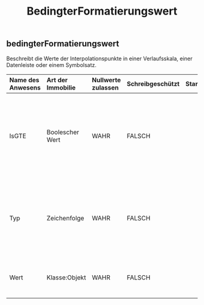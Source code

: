 ﻿---
title: BedingterFormatierungswert
second_title: Aspose.Cells Cloud Documen
type: docs
url: /de/specification/model/conditionalformattingvalue/
description: "Aspose.Cells Cloud-Modellspezifikation: ConditionalFormattingValue. Müheloses Bearbeiten von Excel und anderen Tabellenkalkulationsdokumenten mit Funktionen wie Öffnen, Generieren, Bearbeiten, Teilen, Zusammenführen, Vergleichen und Konvertieren"
kwords: Excel, Office, Tabellenkalkulation, Cloud REST API, ConditionalFormattingValue
weight: 50
---
## **bedingterFormatierungswert**

 Beschreibt die Werte der Interpolationspunkte in einer Verlaufsskala, einer Datenleiste oder einem Symbolsatz.

| Name des Anwesens| Art der Immobilie| Nullwerte zulassen| Schreibgeschützt| Standardwert| Beschreibung|
|:- |:- |:- |:- |:- |:- |
| IsGTE| Boolescher Wert| WAHR| FALSCH||Rufen Sie das Flag „Größer als oder gleich“ ab oder legen Sie es fest. Wird nur für Symbolsätze verwendet. Legt fest, ob dieser Schwellenwert den Operator „Größer als“ oder „Gleich“ verwendet. „False“ bedeutet, dass „Größer als“ anstelle von „Größer als oder gleich“ verwendet wird. Der Standardwert ist „True“.|
| Typ| Zeichenfolge| WAHR| FALSCH|| Rufen Sie den Typ dieses bedingten Formatierungswertobjekts ab oder legen Sie ihn fest. Wenn Sie den Typ auf FormatConditionValueType.Min oder FormatConditionValueType.Max festlegen, wird „Value“ automatisch auf null gesetzt.|
| Wert| Klasse:Objekt| WAHR| FALSCH|| Rufen Sie den Wert dieses Wertobjekts für bedingte Formatierung ab oder legen Sie ihn fest. Es sollte in Verbindung mit „Typ“ verwendet werden.|

